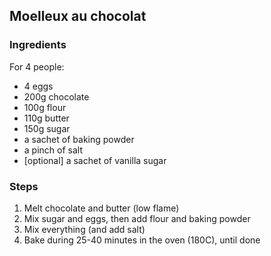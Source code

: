 ## Moelleux au chocolat



### Ingredients

For 4 people:

- 4 eggs
- 200g chocolate
- 100g flour
- 110g butter
- 150g sugar
- a sachet of baking powder
- a pinch of salt
- [optional] a sachet of vanilla sugar

### Steps

1. Melt chocolate and butter (low flame)
2. Mix sugar and eggs, then add flour and baking powder
3. Mix everything (and add salt)
4. Bake during 25-40 minutes in the oven (180C), until done

